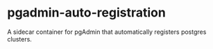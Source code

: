 # pgadmin-auto-registration
A sidecar container for pgAdmin that automatically registers postgres clusters.
